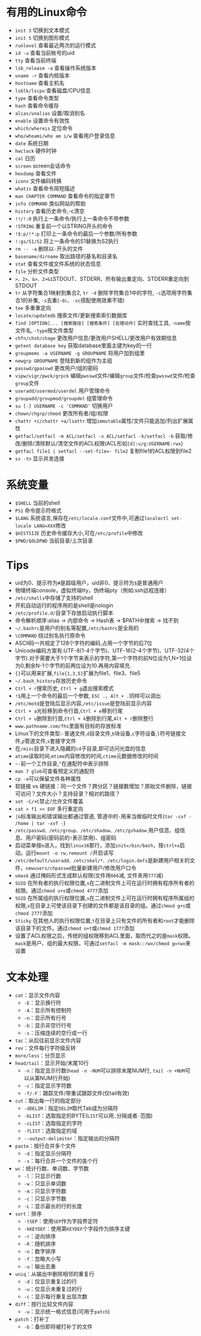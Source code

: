 # 有用的Linux命令
- `init 3` 切换到文本模式
- `init 5` 切换到图形模式
- `runlevel` 查看最近两次的运行模式
- `id -u` 查看当前帐号的uid
- `tty` 查看当前终端
- `lsb_release -a` 查看操作系统版本
- `uname -r` 查看内核版本
- `hostname` 查看主机名
- `lsblk/lscpu` 查看磁盘/CPU信息
- `type` 查看命令类型
- `hash` 查看命令缓存
- `alias/unalias` 设置/取消别名
- `enable` 设置命令有效性
- `which/whereis` 定位命令
- `who/whoami/who am i/w` 查看用户登录信息
- `date` 系统日期
- `hwclock` 硬件时钟
- `cal` 日历
- `screen` screen会话命令
- `hexdump` 查看文件
- `iconv` 文件编码转换
- `whatis` 查看命令简短描述
- `man CHAPTER COMMAND` 查看命令的指定章节
- `info COMMAND` 类似网站的帮助
- `history` 查看历史命令,-c清空
- `!!/!:0` 执行上一条命令/执行上一条命令不带参数
- `!STRING` 重复前一个以STRING开头的命令
- `!$:p/!*:p` 打印上一条命令的最后一个参数/所有参数
- `!:gs/S1/S2` 将上一条命令的S1替换为S2执行
- `rm -- -a` 删除以`-`开头的文件
- `basename/dirname` 取出路径的基名和目录名
- `stat` 查看文件或文件系统的状态信息
- `file` 分析文件类型
- `>、2>、&>、2>&1`STDOUT、STDERR、所有输出重定向、STDERR重定向到STDOUT
- `tr` 从字符集合1映射到集合2, `tr -d` 删除字符集合1中的字符, `-c`选项用字符集合1的补集, `-s`去重(`-dc`、`-sc`搭配使用效果不错)
- `tee` 多重重定向
- `locate/updatedb` 搜索文件/更新搜索索引数据库
- `find [OPTION]... [搜索路径] [搜索条件] [处理动作]` 实时查找工具, `-name`按文件名, `-type`按文件类型
- `chfn/chsh/chage` 更改用户信息/更改用户SHELL/更改用户有效期信息
- `getent database key` 获取database里面主键为key的一行
- `groupmems -a USERNAME -g GROUPNAME` 将用户加到组里
- `newgrp GROUPNAME` 登陆到新的组作为主组
- `passwd/gpasswd` 更改用户/组的密码
- `vipw/vigr/pwck/grpck` 编辑`pwsswd`文件/编辑`group`文件/检查`pwsswd`文件/检查`group`文件
- `useradd/usermod/userdel` 用户管理命令
- `groupadd/groupmod/groupdel` 组管理命令
- `su [-] USERNAME -c 'COMMAND'` 切换用户
- `chown/chgrp/chmod` 更改所有者/组/权限
- `chattr +i/chattr +a/lsattr` 增加`immutable`属性/文件只能追加/列出扩展属性
- `getfacl/setfacl -m ACL/setfacl -x ACL/setfacl -k/setfacl -b` 获取/修改/删除/清除默认/清空文件的ACL权限(ACL形如`[d]:u/g:USERNAME:rwx`)
- `getfacl file1 | setfacl --set-file=- file2` 复制file1的ACL权限到file2
- `ss -tn` 显示并发连接

# 系统变量
- `$SHELL` 当前的shell
- `PS1` 命令提示符格式
- `$LANG` 系统语言,保存在`/etc/locale.conf`文件中,可通过`localectl set-locale LANG=XXX`修改
- `$HISTSIZE` 历史命令缓存大小,可在`/etc/profile`中修改
- `$PWD/$OLDPWD` 当前目录/上次目录

# Tips
- uid为0、提示符为`#`是超级用户，uid非0、提示符为`$`是普通用户
- 物理终端console，虚拟终端tty，伪终端pty（例如:ssh远程连接）
- `/etc/shells`中存储了支持的shell
- 开机自动运行的程序用的是shell是nologin
- `/etc/profile.d/`目录下存放启动执行脚本
- 命令解析顺序:alias -> 内部命令 -> Hash表 -> $PATH中搜索 -> 找不到
- `~/.bashrc`是用户的别名等配置,`/etc/bashrc`是全局的
- `\COMMAND` 绕过别名执行原命令
- ASCII码一共规定了128个字符的编码,占用一个字节的后7位
- Unicode编码方案有:UTF-8(1-4个字节)、UTF-16(2-4个字节)、UTF-32(4个字节).对于需要大于1个字节来表示的字符,第一个字符的前N位设为1,N+1位设为0,剩余N-1个字节的前两位设为10.再用内容填充.
- `{}`可以用来扩展,`file{1,3,5}`扩展为file1、file3、file5
- `~/.bash_history`存放历史命令
- `Ctrl + r`搜索历史, `Ctrl + g`退出搜索模式
- `!$`用上一个命令的最后一个参数, `ESC .`、`Alt + .`同样可以调出
- `/etc/motd`是登陆后显示内容,`/etc/issue`是登陆前显示内容
- `Ctrl + a`光标移到命令行首,`Ctrl + e`移到行尾
- `Ctrl + u`删除到行首,`Ctrl + k`删除到行尾,`Alt + r`删除整行
- `www.pathname.com/fhs`里面有目标的存放标准
- Linux下的文件类型:`-`普通文件,`d`目录文件,`b`块设备,`c`字符设备,`l`符号链接文件,`p`管道文件,`s`套接字文件
- 在`/misc`目录下进入隐藏的`cd`子目录,即可访问光盘的信息
- `atime`读取时间,`mtime`内容修改的时间,`ctime`元数据修改的时间
- `~-`前一个工作目录,`^`在通配符中表示排除
- `man 7 glob`可查看预定义的通配符
- `cp -a`可以保留文件各种属性
- 软链接 vs 硬链接：同一个文件？跨分区？链接数增加？原始文件删除，链接可访问？文件大小？支持目录？相对的路径？
- `set -C/+C`禁止/允许文件覆盖
- `cat > f1 << EOF` 多行重定向
- `|&`标准输出和错误输出都通过管道, 管道中的`-`用来当做临时文件(`tar -cvf - /home | tar -xvf -`)
- `/etc/passwd、/etc/group、/etc/shadow、/etc/gshadow` 用户信息、组信息、用户密码(密码前的`!`表示禁用)、组密码
- 启动菜单按`e`进入，找到`linux16`那行，添加`init=/bin/bash`，按`ctrl+x`启动。运行`mount -o rw,remount /`开启读写
- `/etc/default/useradd、/etc/skel/*、/etc/login.defs`是新建用户相关的文件，`newusers/chpasswd`批量新建用户/修改用户口令
- `umask` 通过掩码形式生成默认权限(文件用`666`减, 文件夹用`777`减)
- `SUID` 在所有者的执行权限位置,`s`在二进制文件上可在运行时拥有程序所有者的权限。通过`chmod u+s`或`chmod 4777`添加
- `SGID` 在所属组的执行权限位置,`s`在二进制文件上可在运行时拥有程序所属组的权限,`s`在目录上可使该目录下创建的文件都是该目录的组。通过`chmod g+s`或`chmod 2777`添加
- `Sticky` 在其他人的执行权限位置,`t`在目录上只有文件的所有者和`root`才能删除该目录下的文件。通过`chmod o+t`或`chmod 1777`添加
- 设置了ACL权限之后，传统的组权限移到ACL里面，取而代之的是`mask`权限。`mask`是用户、组的最大权限，可通过`setfacl -m mask::rwx/chmod g=rwx`来设置

# 文本处理
- `cat`：显示文件内容
    - `-E`：显示换行符
    - `-A`：显示所有控制符
    - `-n`：显示所有行号
    - `-b`：显示非空行行号
    - `-s`：压缩连续的空行成一行
- `tac`：从后往前显示文件内容
- `rev`：文件每行字符级反转
- `more/less`：分页显示
- `head/tail`：显示开始/末尾10行
    - `-n`：指定显示行数(`head -n -NUM`可以排除末尾NUM行, `tail -n +NUM`可以从第NUM行开始)
    - `-c`：指定显示字符数
    - `-f/-F`：跟踪文件/带重试跟踪文件(仅tail有效)
- `cut`：取出每一行的指定部分
    - `-dDELIM`：指定`DELIM`取代Tab成为分隔符
    - `-bLIST`：选取指定的BYTE(`LIST`可以用`,`分隔或者`-`范围)
    - `-cLIST`：选取指定的字符
    - `-fLIST`：选取指定的域
    - `--output-delimiter`：指定输出的分隔符
- `paste`：按行合并多个文件
    - `-d`：指定显示分隔符
    - `-s`：每行合并一个文件的各个行
- `wc`：统计行数、单词数、字节数
    - `-l`：只显示行数
    - `-w`：只显示单词数
    - `-m`：只显示字符数
    - `-c`：只显示字节数
    - `-L`：显示最长的行的长度
- `sort`：排序
    - `-tSEP`：使用`SEP`作为字段界定符
    - `-kKEYDEF`：使用第`KEYDEF`个字段作为排序主键
    - `-r`：逆向排序
    - `-R`：随机排序
    - `-n`：数字排序
    - `-f`：忽略大小写
    - `-u`：输出去重
- `uniq`：从输出中删除相邻的重复行
    - `-d`：仅显示重复过的行
    - `-u`：仅显示未重复过的行
    - `-c`：显示每行重复出现次数
- `diff`：按行比较文件内容
    - `-u`：显示统一格式信息(可用于`patch`)
- `patch`：打补丁
    - `-b`：备份即将被打补丁的文件